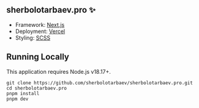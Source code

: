 ## sherbolotarbaev.pro ✨

- Framework: [Next.js](https://nextjs.org/)
- Deployment: [Vercel](https://vercel.com/)
- Styling: [SCSS](https://sass-lang.com/)

## Running Locally

This application requires Node.js v18.17+.

```
git clone https://github.com/sherbolotarbaev/sherbolotarbaev.pro.git
cd sherbolotarbaev.pro
pnpm install
pnpm dev
```
